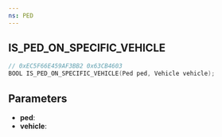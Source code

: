 ```yaml
---
ns: PED
---
```

## IS_PED_ON_SPECIFIC_VEHICLE

```c
// 0xEC5F66E459AF3BB2 0x63CB4603
BOOL IS_PED_ON_SPECIFIC_VEHICLE(Ped ped, Vehicle vehicle);
```

## Parameters
* **ped**:
* **vehicle**:
